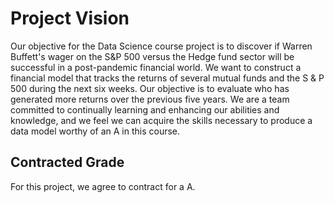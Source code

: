 # Project Vision

Our objective for the Data Science course project is to discover if Warren Buffett's wager on the S&P 500 versus the Hedge fund sector will be successful in a post-pandemic financial world. We want to construct a financial model that tracks the returns of several mutual funds and the S & P 500 during the next six weeks. Our objective is to evaluate who has generated more returns over the previous five years. We are a team committed to continually learning and enhancing our abilities and knowledge, and we feel we can acquire the skills necessary to produce a data model worthy of an A in this course.

## Contracted Grade

For this project, we agree to contract for a A.
